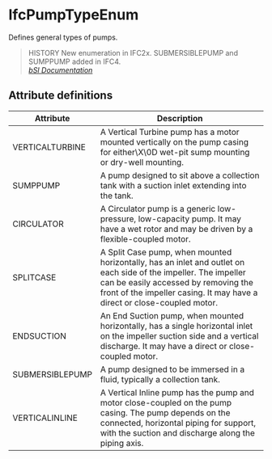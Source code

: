 IfcPumpTypeEnum
===============
Defines general types of pumps.  
  
> HISTORY  New enumeration in IFC2x. SUBMERSIBLEPUMP and SUMPPUMP added in
> IFC4.  
[ _bSI
Documentation_](https://standards.buildingsmart.org/IFC/DEV/IFC4_2/FINAL/HTML/schema/ifchvacdomain/lexical/ifcpumptypeenum.htm)


Attribute definitions
---------------------
| Attribute       | Description                                                                                                                                                                                                                        |
|-----------------|------------------------------------------------------------------------------------------------------------------------------------------------------------------------------------------------------------------------------------|
| VERTICALTURBINE | A Vertical Turbine pump has a motor mounted vertically on the pump casing for either\X\0D wet-pit sump mounting or dry-well mounting.                                                                                              |
| SUMPPUMP        | A pump designed to sit above a collection tank with a suction inlet extending into the tank.                                                                                                                                       |
| CIRCULATOR      | A Circulator pump is a generic low-pressure, low-capacity pump. It may have a wet rotor and may be driven by a flexible-coupled motor.                                                                                             |
| SPLITCASE       | A Split Case pump, when mounted horizontally, has an inlet and outlet on each side of the impeller. The impeller can be easily accessed by removing the front of the impeller casing. It may have a direct or close-coupled motor. |
| ENDSUCTION      | An End Suction pump, when mounted horizontally, has a single horizontal inlet on the impeller suction side and a vertical discharge. It may have a direct or close-coupled motor.                                                  |
| SUBMERSIBLEPUMP | A pump designed to be immersed in a fluid, typically a collection tank.                                                                                                                                                            |
| VERTICALINLINE  | A Vertical Inline pump has the pump and motor close-coupled on the pump casing. The pump depends on the connected, horizontal piping for support, with the suction and discharge along the piping axis.                            |

